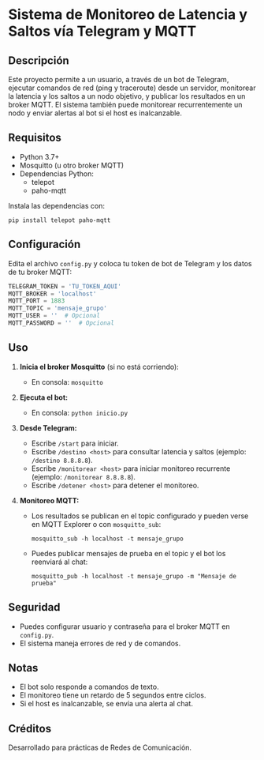 # Sistema de Monitoreo de Latencia y Saltos vía Telegram y MQTT

## Descripción

Este proyecto permite a un usuario, a través de un bot de Telegram, ejecutar comandos de red (ping y traceroute) desde un servidor, monitorear la latencia y los saltos a un nodo objetivo, y publicar los resultados en un broker MQTT. El sistema también puede monitorear recurrentemente un nodo y enviar alertas al bot si el host es inalcanzable.

## Requisitos

- Python 3.7+
- Mosquitto (u otro broker MQTT)
- Dependencias Python:
  - telepot
  - paho-mqtt

Instala las dependencias con:

```
pip install telepot paho-mqtt
```

## Configuración

Edita el archivo `config.py` y coloca tu token de bot de Telegram y los datos de tu broker MQTT:

```python
TELEGRAM_TOKEN = 'TU_TOKEN_AQUI'
MQTT_BROKER = 'localhost'
MQTT_PORT = 1883
MQTT_TOPIC = 'mensaje_grupo'
MQTT_USER = ''  # Opcional
MQTT_PASSWORD = ''  # Opcional
```

## Uso

1. **Inicia el broker Mosquitto** (si no está corriendo):

   - En consola: `mosquitto`

2. **Ejecuta el bot:**

   - En consola: `python inicio.py`

3. **Desde Telegram:**

   - Escribe `/start` para iniciar.
   - Escribe `/destino <host>` para consultar latencia y saltos (ejemplo: `/destino 8.8.8.8`).
   - Escribe `/monitorear <host>` para iniciar monitoreo recurrente (ejemplo: `/monitorear 8.8.8.8`).
   - Escribe `/detener <host>` para detener el monitoreo.

4. **Monitoreo MQTT:**
   - Los resultados se publican en el topic configurado y pueden verse en MQTT Explorer o con `mosquitto_sub`:
     ```
     mosquitto_sub -h localhost -t mensaje_grupo
     ```
   - Puedes publicar mensajes de prueba en el topic y el bot los reenviará al chat:
     ```
     mosquitto_pub -h localhost -t mensaje_grupo -m "Mensaje de prueba"
     ```

## Seguridad

- Puedes configurar usuario y contraseña para el broker MQTT en `config.py`.
- El sistema maneja errores de red y de comandos.

## Notas

- El bot solo responde a comandos de texto.
- El monitoreo tiene un retardo de 5 segundos entre ciclos.
- Si el host es inalcanzable, se envía una alerta al chat.

## Créditos

Desarrollado para prácticas de Redes de Comunicación.
